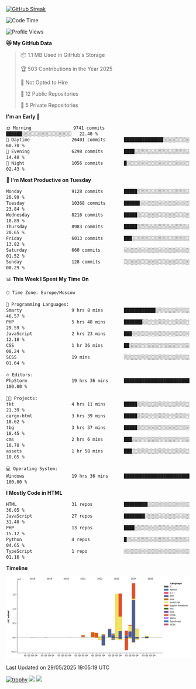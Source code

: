 [![GitHub Streak](https://github-readme-streak-stats.herokuapp.com/?user=yogik10)](https://git.io/streak-stats)
<!--START_SECTION:waka-->
![Code Time](http://img.shields.io/badge/Code%20Time-1%2C370%20hrs%2056%20mins-blue)

![Profile Views](http://img.shields.io/badge/Profile%20Views-0-blue)

**🐱 My GitHub Data** 

> 📦 1.1 MB Used in GitHub's Storage 
 > 
> 🏆 503 Contributions in the Year 2025
 > 
> 🚫 Not Opted to Hire
 > 
> 📜 12 Public Repositories 
 > 
> 🔑 5 Private Repositories 
 > 
**I'm an Early 🐤** 

```text
🌞 Morning                9741 commits        ██████░░░░░░░░░░░░░░░░░░░   22.40 % 
🌆 Daytime                26401 commits       ███████████████░░░░░░░░░░   60.70 % 
🌃 Evening                6298 commits        ████░░░░░░░░░░░░░░░░░░░░░   14.48 % 
🌙 Night                  1056 commits        █░░░░░░░░░░░░░░░░░░░░░░░░   02.43 % 
```
📅 **I'm Most Productive on Tuesday** 

```text
Monday                   9128 commits        █████░░░░░░░░░░░░░░░░░░░░   20.99 % 
Tuesday                  10368 commits       ██████░░░░░░░░░░░░░░░░░░░   23.84 % 
Wednesday                8216 commits        █████░░░░░░░░░░░░░░░░░░░░   18.89 % 
Thursday                 8983 commits        █████░░░░░░░░░░░░░░░░░░░░   20.65 % 
Friday                   6013 commits        ███░░░░░░░░░░░░░░░░░░░░░░   13.82 % 
Saturday                 660 commits         ░░░░░░░░░░░░░░░░░░░░░░░░░   01.52 % 
Sunday                   128 commits         ░░░░░░░░░░░░░░░░░░░░░░░░░   00.29 % 
```


📊 **This Week I Spent My Time On** 

```text
🕑︎ Time Zone: Europe/Moscow

💬 Programming Languages: 
Smarty                   9 hrs 8 mins        ████████████░░░░░░░░░░░░░   46.57 % 
PHP                      5 hrs 48 mins       ███████░░░░░░░░░░░░░░░░░░   29.59 % 
JavaScript               2 hrs 23 mins       ███░░░░░░░░░░░░░░░░░░░░░░   12.18 % 
CSS                      1 hr 36 mins        ██░░░░░░░░░░░░░░░░░░░░░░░   08.24 % 
SCSS                     19 mins             ░░░░░░░░░░░░░░░░░░░░░░░░░   01.64 % 

🔥 Editors: 
PhpStorm                 19 hrs 36 mins      █████████████████████████   100.00 % 

🐱‍💻 Projects: 
tkt                      4 hrs 11 mins       █████░░░░░░░░░░░░░░░░░░░░   21.39 % 
cargo-html               3 hrs 39 mins       █████░░░░░░░░░░░░░░░░░░░░   18.62 % 
tbg                      3 hrs 37 mins       █████░░░░░░░░░░░░░░░░░░░░   18.45 % 
cms                      2 hrs 6 mins        ███░░░░░░░░░░░░░░░░░░░░░░   10.78 % 
assets                   1 hr 58 mins        ███░░░░░░░░░░░░░░░░░░░░░░   10.05 % 

💻 Operating System: 
Windows                  19 hrs 36 mins      █████████████████████████   100.00 % 
```

**I Mostly Code in HTML** 

```text
HTML                     31 repos            █████████░░░░░░░░░░░░░░░░   36.05 % 
JavaScript               27 repos            ████████░░░░░░░░░░░░░░░░░   31.40 % 
PHP                      13 repos            ████░░░░░░░░░░░░░░░░░░░░░   15.12 % 
Python                   4 repos             █░░░░░░░░░░░░░░░░░░░░░░░░   04.65 % 
TypeScript               1 repo              ░░░░░░░░░░░░░░░░░░░░░░░░░   01.16 % 
```



**Timeline**

![Lines of Code chart](https://raw.githubusercontent.com/Yogik10/Yogik10/main/assets/bar_graph.png)


 Last Updated on 29/05/2025 19:05:19 UTC
<!--END_SECTION:waka-->
[![trophy](https://github-profile-trophy.vercel.app/?username=yogik10)](https://github.com/ryo-ma/github-profile-trophy)
![](https://github-profile-summary-cards.vercel.app/api/cards/profile-details?username=yogik10&theme=solarized_dark)
![](https://github-profile-summary-cards.vercel.app/api/cards/most-commit-language?username=yogik10&theme=solarized_dark)


